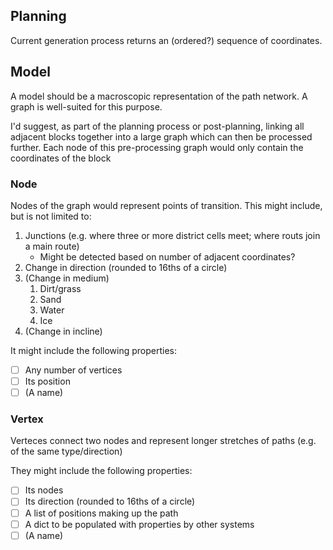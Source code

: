 
## Planning
Current generation process returns an (ordered?) sequence of coordinates.
## Model
A model should be a macroscopic representation of the path network.
A graph is well-suited for this purpose.

I'd suggest, as part of the planning process or post-planning, linking all adjacent blocks together into a large graph which can then be processed further.
Each node of this pre-processing graph would only contain the coordinates of the block
### Node
Nodes of the graph would represent points of transition. This might include, but is not limited to:
1. Junctions (e.g. where three or more district cells meet; where routs join a main route)
	- Might be detected based on number of adjacent coordinates?
2. Change in direction (rounded to 16ths of a circle)
3. (Change in medium)
	1. Dirt/grass
	2. Sand
	3. Water
	4. Ice
4. (Change in incline)

It might include the following properties:
- [ ] Any number of vertices
- [ ] Its position
- [ ] (A name)

### Vertex

Verteces connect two nodes and represent longer stretches of paths (e.g. of the same type/direction)

They might include the following properties:
- [ ] Its nodes
- [ ] Its direction (rounded to 16ths of a circle)
- [ ] A list of positions making up the path
- [ ] A dict to be populated with properties by other systems
- [ ] (A name)